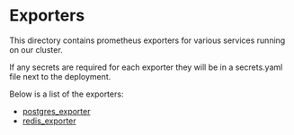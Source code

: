 # Exporters
This directory contains prometheus exporters for various services running on our cluster.

If any secrets are required for each exporter they will be in a secrets.yaml file next to the deployment.

Below is a list of the exporters:
- [postgres_exporter](https://github.com/wrouesnel/postgres_exporter)
- [redis_exporter](https://github.com/oliver006/redis_exporter)
